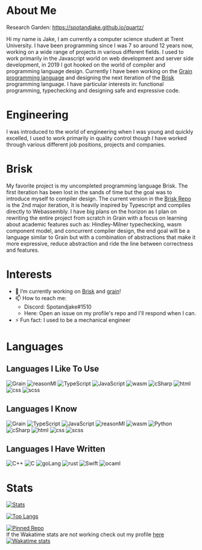 # About Me

Research Garden: https://spotandjake.github.io/quartz/

Hi my name is Jake, I am currently a computer science student at Trent University. I have been programming since I was 7 so around 12 years now, working on a wide range of projects in various different fields. I used to work primarily in the Javascript world on web development and server side development, in 2019 I got hooked on the world of compiler and programming language design. Currently I have been working on the [Grain programming language](https://github.com/grain-lang/Grain) and designing the next iteration of the [Brisk](https://github.com/spotandjake/Brisk) programming language. I have particular interests in: functional programming, typechecking and designing safe and expressive code.

# Engineering

I was introduced to the world of engineering when I was young and quickly excelled, I used to work primarily in quality control though I have worked through various different job positions, projects and companies.

# Brisk

My favorite project is my uncompleted programming language Brisk. The first iteration has been lost in the sands of time but the goal was to introduce myself to compiler design. The current version in the [Brisk Repo](https://github.com/spotandjake/Brisk) is the 2nd major iteration, it is heavily inspired by Typescript and compiles directly to Webassembly. I have big plans on the horizon as I plan on rewriting the entire project from scratch in Grain with a focus on learning about academic features such as: Hindley-Milner typechecking, wasm component model, and concurrent compiler design, the end goal will be a language similar to Grain but with a combination of abstractions that make it more expressive, reduce abstraction and ride the line between correctness and features.

# Interests

- 🔭 I’m currently working on [Brisk](https://github.com/spotandjake/Brisk) and [grain](https://github.com/grain-lang/Grain)!
- 📫 How to reach me:
  - Discord: Spotandjake#1510
  - Here: Open an issue on my profile's repo and I'll respond when I can.
- ⚡ Fun fact: I used to be a mechanical engineer

# Languages

## Languages I Like To Use

![Grain](https://img.shields.io/badge/-Grain-000)
![reasonMl](https://img.shields.io/badge/-reason-000?logo=reason)
![TypeScript](https://img.shields.io/badge/-TypeScript-000?&logo=TypeScript)
![JavaScript](https://img.shields.io/badge/-JavaScript-000?&logo=JavaScript)
![wasm](https://img.shields.io/badge/-wasm-000?logo=webassembly)
![cSharp](https://img.shields.io/badge/-cSharp-000?logo=CSharp)
![html](https://img.shields.io/badge/-html-000?logo=html5)
![css](https://img.shields.io/badge/-css-000?logo=css3)
![scss](https://img.shields.io/badge/-scss-000?logo=sass)

## Languages I Know

![Grain](https://img.shields.io/badge/-Grain-000)
![TypeScript](https://img.shields.io/badge/-TypeScript-000?&logo=TypeScript)
![JavaScript](https://img.shields.io/badge/-JavaScript-000?&logo=JavaScript)
![reasonMl](https://img.shields.io/badge/-reason-000?logo=reason)
![wasm](https://img.shields.io/badge/-wasm-000?logo=webassembly)
![Python](https://img.shields.io/badge/-Python-000?&logo=Python)
![cSharp](https://img.shields.io/badge/-cSharp-000?logo=CSharp)
![html](https://img.shields.io/badge/-html-000?logo=html5)
![css](https://img.shields.io/badge/-css-000?logo=css3)
![scss](https://img.shields.io/badge/-scss-000?logo=sass)

## Languages I Have Written

![C++](https://img.shields.io/badge/-C++-000?&logo=c%2b%2b&logoColor=00599C)
![C](https://img.shields.io/badge/-C-000?&logo=C)
![goLang](https://img.shields.io/badge/-go-000?logo=go)
![rust](https://img.shields.io/badge/-rust-000?logo=rust)
![Swift](https://img.shields.io/badge/-Swift-000?&logo=Swift)
![ocaml](https://img.shields.io/badge/-ocaml-000?logo=ocaml)

# Stats

[![Stats](https://github-readme-stats.vercel.app/api?username=Spotandjake&show_icons=true&theme=algolia)](https://github.com/Spotandjake)

[![Top Langs](https://github-readme-stats.vercel.app/api/top-langs/?username=Spotandjake&theme=algolia&langs_count=8)](https://github.com/Spotandjake)

[![Pinned Repo](https://github-readme-stats.vercel.app/api/pin/?username=Spotandjake&repo=Brisk&theme=algolia)](https://github.com/Spotandjake/Brisk)
<br>
If the Wakatime stats are not working check out my profile [here](https://wakatime.com/@Spotandjake)
<br>
[![Wakatime stats](https://github-readme-stats.vercel.app/api/wakatime?username=Spotandjake&theme=algolia&v=4)](<[https://github.com/Spotandjake](https://wakatime.com/@Spotandjake)>)
